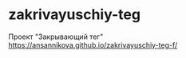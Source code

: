 # zakrivayuschiy-teg

Проект "Закрывающий тег"  
https://ansannikova.github.io/zakrivayuschiy-teg-f/
